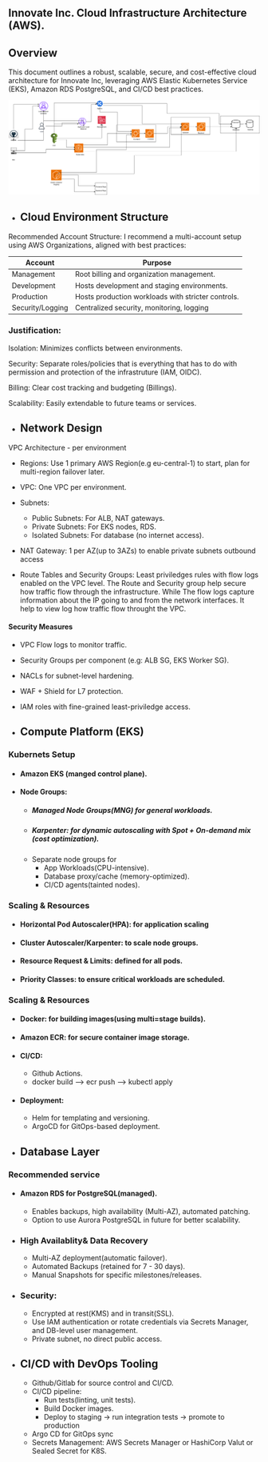 ## Innovate Inc. Cloud Infrastructure Architecture (AWS).

## Overview

This document outlines a robust, scalable, secure, and cost-effective cloud architecture for Innovate Inc, leveraging AWS Elastic Kubernetes Service (EKS), Amazon RDS PostgreSQL, and CI/CD best practices.

![High-Level-Design](./three-tier-k8s.drawio.png)



-  ## Cloud Environment Structure

Recommended Account Structure: I recommend a multi-account setup using AWS Organizations, aligned with best practices:

| Account          | Purpose                                    |
|------------------|--------------------------------------------|
| Management       | Root billing and organization management.  |
| Development      | Hosts development and staging environments.|
| Production       | Hosts production workloads with stricter controls.                    |
| Security/Logging | Centralized security, monitoring, logging  |


### Justification:

Isolation: Minimizes conflicts between environments.

Security: Separate roles/policies that is everything that has to do with permission and protection of the infrastruture (IAM, OIDC).

Billing: Clear cost tracking and budgeting (Billings).

Scalability: Easily extendable to future teams or services.

- ## Network Design

VPC Architecture - per environment

- Regions: Use 1 primary AWS Region(e.g eu-central-1) to start, plan for multi-region failover later.
- VPC: One VPC per environment.
- Subnets:
    - Public Subnets: For ALB, NAT gateways.
    - Private Subnets: For EKS nodes, RDS.
    - Isolated Subnets: For database (no internet access).

- NAT Gateway: 1 per AZ(up to 3AZs) to enable private subnets outbound access
- Route Tables and Security Groups: Least priviledges rules with flow logs enabled on the VPC level. The Route and Security group help secure how traffic flow through the infrastructure. While The flow logs capture information about the IP going to and from the network interfaces. It help to view log how traffic flow throught the VPC.

#### Security Measures
- VPC Flow logs to monitor traffic.
- Security Groups per component (e.g: ALB SG, EKS Worker SG).
- NACLs for subnet-level hardening.
- WAF + Shield for L7 protection.
- IAM roles with fine-grained least-priviledge access.

- ## Compute Platform (EKS)

### Kubernets Setup
- #### Amazon EKS (manged control plane).
- #### Node Groups:
    - ##### Managed Node Groups(MNG) for general workloads.
    - ##### Karpenter: for dynamic autoscaling with Spot + On-demand mix (cost optimization).
    - Separate node groups for
        - App Workloads(CPU-intensive).
        - Database proxy/cache (memory-optimized).
        - CI/CD agents(tainted nodes).

### Scaling & Resources

- #### Horizontal Pod Autoscaler(HPA): for application scaling
- #### Cluster Autoscaler/Karpenter: to scale node groups.
- #### Resource Request & Limits:  defined for all pods.
- #### Priority Classes: to ensure critical workloads are scheduled.

### Scaling & Resources

- #### Docker: for building images(using multi=stage builds).
- #### Amazon ECR:  for secure container image storage.
- #### CI/CD:
    - Github Actions.
    - docker build --> ecr push --> kubectl apply
- ####  Deployment:
    - Helm for templating and versioning.
    - ArgoCD for GitOps-based deployment.

- ## Database Layer
### Recommended service

- #### Amazon RDS for PostgreSQL(managed).
    - Enables backups, high availability (Multi-AZ), automated patching.
    - Option to use Aurora PostgreSQL in future for better scalability.
- ### High Availablity& Data Recovery
    - Multi-AZ deployment(automatic failover).
    - Automated Backups (retained for 7 - 30 days).
    - Manual Snapshots for specific milestones/releases.
- ### Security:
    - Encrypted at rest(KMS) and in transit(SSL).
    - Use IAM authentication or rotate credentials via Secrets Manager, and DB-level user management.
    - Private subnet, no direct public access.

- ## CI/CD with DevOps Tooling
    - Github/Gitlab for source control and CI/CD.
    - CI/CD pipeline:
        - Run tests(linting, unit tests).
        - Build Docker images.
        - Deploy to staging -> run integration tests -> promote to production
    - Argo CD for GitOps sync
    - Secrets Management: AWS Secrets Manager or HashiCorp Valut or Sealed Secret for K8S.